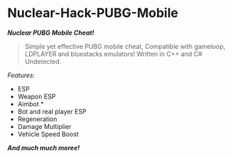 # Nuclear-Hack-PUBG-Mobile
***Nuclear PUBG Mobile Cheat!***  
> Simple yet effective PUBG mobile cheat, Compatible with gameloop, LDPLAYER and bluestacks emulators!  Written in C++ and C# Undetected.  

*Features:*  
* ESP
* Weapon ESP
* Aimbot *
* Bot and real player ESP
* Regeneration 
* Damage Multiplier
* Vehicle Speed Boost

***And much much moree!***
